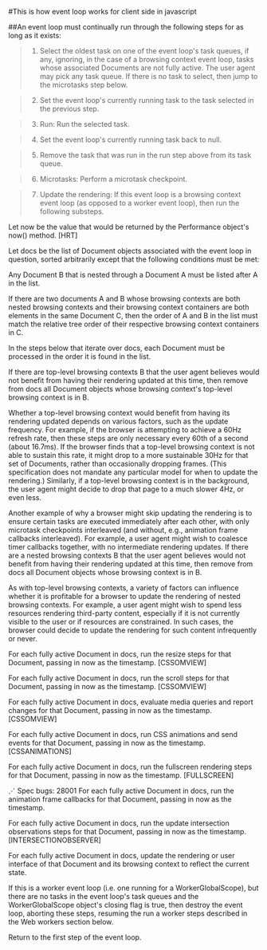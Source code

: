 #This is how event loop works for client side in javascript

##An event loop must continually run through the following steps for as long as it exists:

> 1. Select the oldest task on one of the event loop's task queues, if any, ignoring, in the case of a browsing context event loop, tasks whose associated Documents are not fully active. The user agent may pick any task queue. If there is no task to select, then jump to the microtasks step below.

> 2. Set the event loop's currently running task to the task selected in the previous step.

> 3. Run: Run the selected task.

> 4. Set the event loop's currently running task back to null.

> 5. Remove the task that was run in the run step above from its task queue.

> 6. Microtasks: Perform a microtask checkpoint.

> 7. Update the rendering: If this event loop is a browsing context event loop (as opposed to a worker event loop), then run the following substeps.

Let now be the value that would be returned by the Performance object's now() method. [HRT]

Let docs be the list of Document objects associated with the event loop in question, sorted arbitrarily except that the following conditions must be met:

Any Document B that is nested through a Document A must be listed after A in the list.

If there are two documents A and B whose browsing contexts are both nested browsing contexts and their browsing context containers are both elements in the same Document C, then the order of A and B in the list must match the relative tree order of their respective browsing context containers in C.

In the steps below that iterate over docs, each Document must be processed in the order it is found in the list.

If there are top-level browsing contexts B that the user agent believes would not benefit from having their rendering updated at this time, then remove from docs all Document objects whose browsing context's top-level browsing context is in B.

Whether a top-level browsing context would benefit from having its rendering updated depends on various factors, such as the update frequency. For example, if the browser is attempting to achieve a 60Hz refresh rate, then these steps are only necessary every 60th of a second (about 16.7ms). If the browser finds that a top-level browsing context is not able to sustain this rate, it might drop to a more sustainable 30Hz for that set of Documents, rather than occasionally dropping frames. (This specification does not mandate any particular model for when to update the rendering.) Similarly, if a top-level browsing context is in the background, the user agent might decide to drop that page to a much slower 4Hz, or even less.

Another example of why a browser might skip updating the rendering is to ensure certain tasks are executed immediately after each other, with only microtask checkpoints interleaved (and without, e.g., animation frame callbacks interleaved). For example, a user agent might wish to coalesce timer callbacks together, with no intermediate rendering updates.
If there are a nested browsing contexts B that the user agent believes would not benefit from having their rendering updated at this time, then remove from docs all Document objects whose browsing context is in B.

As with top-level browsing contexts, a variety of factors can influence whether it is profitable for a browser to update the rendering of nested browsing contexts. For example, a user agent might wish to spend less resources rendering third-party content, especially if it is not currently visible to the user or if resources are constrained. In such cases, the browser could decide to update the rendering for such content infrequently or never.

For each fully active Document in docs, run the resize steps for that Document, passing in now as the timestamp. [CSSOMVIEW]

For each fully active Document in docs, run the scroll steps for that Document, passing in now as the timestamp. [CSSOMVIEW]

For each fully active Document in docs, evaluate media queries and report changes for that Document, passing in now as the timestamp. [CSSOMVIEW]

For each fully active Document in docs, run CSS animations and send events for that Document, passing in now as the timestamp. [CSSANIMATIONS]

For each fully active Document in docs, run the fullscreen rendering steps for that Document, passing in now as the timestamp. [FULLSCREEN]

⋰
Spec bugs: 28001
For each fully active Document in docs, run the animation frame callbacks for that Document, passing in now as the timestamp.

For each fully active Document in docs, run the update intersection observations steps for that Document, passing in now as the timestamp. [INTERSECTIONOBSERVER]

For each fully active Document in docs, update the rendering or user interface of that Document and its browsing context to reflect the current state.

If this is a worker event loop (i.e. one running for a WorkerGlobalScope), but there are no tasks in the event loop's task queues and the WorkerGlobalScope object's closing flag is true, then destroy the event loop, aborting these steps, resuming the run a worker steps described in the Web workers section below.

Return to the first step of the event loop.
